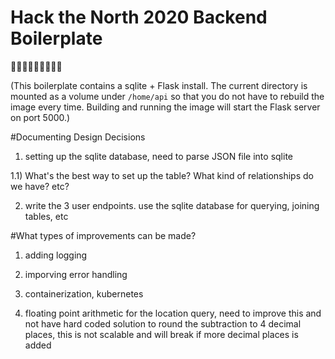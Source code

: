 # Hack the North 2020 Backend Boilerplate

:rice_cracker::rice_cracker::rice_cracker::rice_cracker::rice_cracker::rice_cracker::rice_cracker::rice_cracker::rice_cracker:

(This boilerplate contains a sqlite + Flask install. The current directory is mounted as a volume under `/home/api` so that you do not have to rebuild the image every time. Building and running the image will start the Flask server on port 5000.)

#Documenting Design Decisions

1. setting up the sqlite database, need to parse JSON file into sqlite

1.1) What's the best way to set up the table? What kind of relationships do we have? etc?

2. write the 3 user endpoints. use the sqlite database for querying, joining tables, etc

#What types of improvements can be made?

1. adding logging

2. imporving error handling

3. containerization, kubernetes

4. floating point arithmetic for the location query, need to improve this and not have hard coded solution to round the subtraction to 4 decimal places, this is not scalable and will break if more decimal places is added

